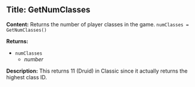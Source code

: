 ## Title: GetNumClasses

**Content:**
Returns the number of player classes in the game.
`numClasses = GetNumClasses()`

**Returns:**
- `numClasses`
  - *number*

**Description:**
This returns 11 (Druid) in Classic since it actually returns the highest class ID.